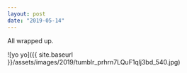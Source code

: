 ```yaml
---
layout: post
date: "2019-05-14"
---
```


All wrapped up.

![yo yo]({{ site.baseurl }}/assets/images/2019/tumblr_prhrn7LQuF1qlj3bd_540.jpg)
